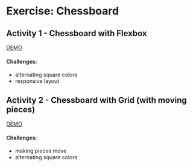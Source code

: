 # Exercise: Chessboard

## Activity 1 - Chessboard with Flexbox

[DEMO](https://avion-chess-board-flexbox.vercel.app/)

#### Challenges:

* alternating square colors
* responsive layout


## Activity 2 - Chessboard with Grid (with moving pieces)

[DEMO](https://avion-chess-board-grid.vercel.app/)

#### Challenges:

* making pieces move
* alternating square colors
